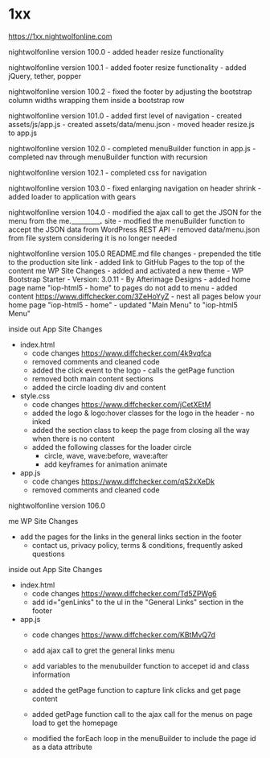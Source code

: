 # 1xx

https://1xx.nightwolfonline.com 

nightwolfonline version 100.0
	- added header resize functionality
	
nightwolfonline version 100.1
	- added footer resize functionality
	- added jQuery, tether, popper
	
nightwolfonline version 100.2
	- fixed the footer by adjusting the bootstrap column widths wrapping them inside a bootstrap row 
	
nightwolfonline version 101.0
	- added first level of navigation
	- created assets/js/app.js
	- created assets/data/menu.json
	- moved header resize.js to app.js

nightwolfonline version 102.0
	- completed menuBuilder function in app.js
    - completed nav through menuBuilder function with recursion
	
nightwolfonline version 102.1
	- completed css for navigation
	
nightwolfonline version 103.0
	- fixed enlarging navigation on header shrink
	- added loader to application with gears
	
nightwolfonline version 104.0
	- modified the ajax call to get the JSON for the menu from the me.____________.___ site
	- modfied the menuBuilder function to accept the JSON data from WordPress REST API
    - removed data/menu.json from file system considering it is no longer needed
	
nightwolfonline version 105.0
 README.md file changes 
 	- prepended the title to the production site link 
	- added link to GitHub Pages to the top of the content me WP Site Changes 
	- added and activated a new theme - WP Bootstrap Starter - Version: 3.0.11 - By Afterimage Designs 
	- added home page name "iop-html5 - home" to pages do not add to menu
	- added content https://www.diffchecker.com/3ZeHoYyZ - nest all pages below your home page "iop-html5 -     home"
	- updated "Main Menu" to "iop-html5 Menu"
	
 inside out App Site Changes
 - index.html
      - code changes https://www.diffchecker.com/4k9vqfca
      - removed comments and cleaned code
      - added the click event to the logo - calls the getPage function
      - removed both main content sections
      - added the circle loading div and content
 - style.css
      - code changes https://www.diffchecker.com/jCetXEtM
      - added the logo & logo:hover classes for the logo in the header - no inked
      - added the section class to keep the page from closing all the way when there is no content
      - added the following classes for the loader circle 
           - circle, wave, wave:before, wave:after
           - add keyframes for animation animate
 - app.js
      - code changes https://www.diffchecker.com/qS2xXeDk
      - removed comments and cleaned code

 nightwolfonline version 106.0

 me WP Site Changes
 - add the pages for the links in the general links section in the footer
    - contact us, privacy policy, terms & conditions, frequently asked questions 
 
 inside out App Site Changes
 - index.html
      - code changes https://www.diffchecker.com/Td5ZPWg6
      - add id="genLinks" to the ul in the "General Links" section in the footer
 - app.js
      - code changes https://www.diffchecker.com/KBtMvQ7d
      - add ajax call to gret the general links menu
      - add variables to the menubuilder function to accepet id and class information            
	  
	  
	  
	  
	  
	  
	  
	  
	  
	  
	  
	  
	  
	  
	  
	  
	  
	  
	  
	  
	  
	  
	  
      - added the getPage function to capture link clicks and get page content
      - added getPage function call to the ajax call for the menus on page load to get the homepage
      - modified the forEach loop in the menuBuilder to include the page id as a data attribute